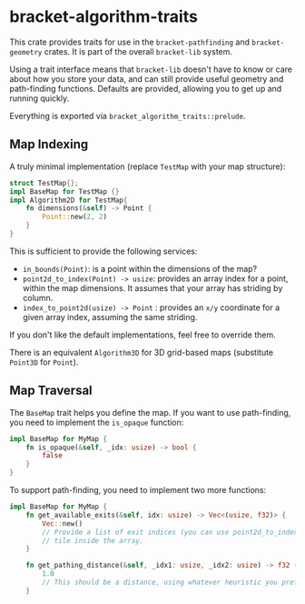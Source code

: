 # bracket-algorithm-traits

This crate provides traits for use in the `bracket-pathfinding` and `bracket-geometry` crates. It is part of the overall `bracket-lib` system.

Using a trait interface means that `bracket-lib` doesn't have to know or care about how you store your data, and can still provide useful geometry and path-finding functions. Defaults are provided, allowing you to get up and running quickly.

Everything is exported via `bracket_algorithm_traits::prelude`.

## Map Indexing

A truly minimal implementation (replace `TestMap` with your map structure):

```rust
struct TestMap{};
impl BaseMap for TestMap {}
impl Algorithm2D for TestMap{
    fn dimensions(&self) -> Point {
        Point::new(2, 2)
    }
}
```

This is sufficient to provide the following services:

* `in_bounds(Point)`: is a point within the dimensions of the map?
* `point2d_to_index(Point) -> usize`: provides an array index for a point, within the map dimensions. It assumes that your array has striding by column.
* `index_to_point2d(usize) -> Point` : provides an `x/y` coordinate for a given array index, assuming the same striding.

If you don't like the default implementations, feel free to override them.

There is an equivalent `Algorithm3D` for 3D grid-based maps (substitute `Point3D` for `Point`).

## Map Traversal

The `BaseMap` trait helps you define the map. If you want to use path-finding, you need to implement the `is_opaque` function:

```rust
impl BaseMap for MyMap {
    fn is_opaque(&self, _idx: usize) -> bool {
        false
    }
}
```

To support path-finding, you need to implement two more functions:

```rust
impl BaseMap for MyMap {
    fn get_available_exits(&self, idx: usize) -> Vec<(usize, f32)> {
        Vec::new()
        // Provide a list of exit indices (you can use point2d_to_index to generate them) for this
        // tile inside the array.
    }

    fn get_pathing_distance(&self, _idx1: usize, _idx2: usize) -> f32 {
        1.0
        // This should be a distance, using whatever heuristic you prefer.
    }
```